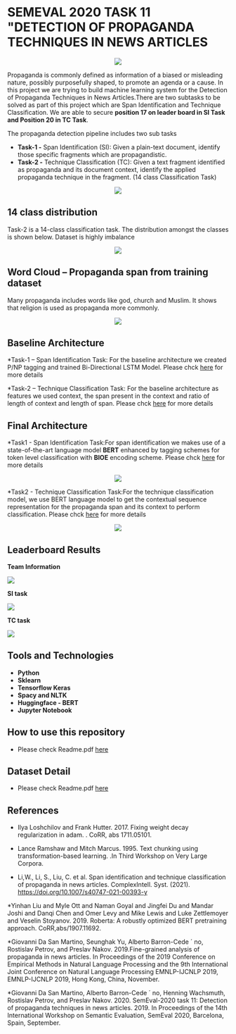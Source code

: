 # **SEMEVAL 2020 TASK 11 "DETECTION OF PROPAGANDA TECHNIQUES IN NEWS ARTICLES**

<p align="center">
<img src="https://github.com/AkashSDE/PropagandaDetectionNLP/blob/8118c828119f881261f4d6387b81c869158ae7a8/images/Capture4.JPG">
</p>

Propaganda is commonly defined as information of a biased or misleading nature, possibly purposefully shaped, to promote an agenda or a cause. In this project we are trying to build machine learning system for the Detection of Propaganda Techniques in News Articles.There are two subtasks to be solved as part of this project which are Span Identification and Technique Classification. We are able to secure **position 17 on leader board in SI Task and Position 20 in TC Task**.

The propaganda detection pipeline includes two sub tasks
* **Task-1 -** Span Identification (SI): Given a plain-text document, identify those specific fragments which are propagandistic. 
* **Task-2 -** Technique Classification (TC): Given a text fragment identified as propaganda and its document context, identify the applied propaganda technique in the fragment. (14 class Classification Task)

<p align="center">
<img src="https://github.com/AkashSDE/PropagandaDetectionNLP/blob/8118c828119f881261f4d6387b81c869158ae7a8/images/Capture3.JPG">
</p>

## 14 class distribution
Task-2 is a 14-class classification task. The distribution amongst the classes is shown below. Dataset is highly imbalance
<p align="center">
<img src="https://github.com/AkashSDE/PropagandaDetectionNLP/blob/8118c828119f881261f4d6387b81c869158ae7a8/images/Capture2.JPG">
</p>


## Word Cloud – Propaganda span from training dataset 
Many propaganda includes words like god, church and Muslim. It shows that religion is used as propaganda more commonly.

<p align="center">
<img src="https://github.com/AkashSDE/PropagandaDetectionNLP/blob/8118c828119f881261f4d6387b81c869158ae7a8/images/Capture1.JPG">
</p>


## Baseline Architecture
*Task-1 – Span Identification Task: For the baseline architecture we created P/NP tagging and trained Bi-Directional LSTM Model.
Please chck [here](https://github.com/AkashSDE/PropagandaDetectionNLP/blob/8118c828119f881261f4d6387b81c869158ae7a8/Baseline_Architecture/Baseline%20Architecture.pdf) for more details

*Task-2 – Technique Classification Task: For the baseline architecture as features we used context, the span present in the context and ratio of length of context and length of span.
Please chck [here](https://github.com/AkashSDE/PropagandaDetectionNLP/blob/8118c828119f881261f4d6387b81c869158ae7a8/Baseline_Architecture/Baseline%20Architecture.pdf) for more details

## Final Architecture
*Task1 - Span Identification Task:For span identification we makes use of a state-of-the-art language model **BERT** enhanced by tagging schemes for token level classification with **BIOE** encoding scheme.
Please chck [here](https://github.com/AkashSDE/PropagandaDetectionNLP/blob/8118c828119f881261f4d6387b81c869158ae7a8/Final_Architecture/Final_Report.pdf) for more details

<p align="center">
<img src="https://github.com/AkashSDE/PropagandaDetectionNLP/blob/8118c828119f881261f4d6387b81c869158ae7a8/images/Picture1.jpg">
</p>

*Task2 - Technique Classification Task:For the technique classification model, we use BERT language model to get the contextual sequence representation for the propaganda span and its context to perform classification.
Please chck [here](https://github.com/AkashSDE/PropagandaDetectionNLP/blob/8118c828119f881261f4d6387b81c869158ae7a8/Final_Architecture/Final_Report.pdf) for more details

<p align="center">
<img src="https://github.com/AkashSDE/PropagandaDetectionNLP/blob/8118c828119f881261f4d6387b81c869158ae7a8/images/Picture2.jpg">
</p>


## Leaderboard Results

**Team Information**
<p align="left">
<img src="https://github.com/AkashSDE/PropagandaDetectionNLP/blob/8118c828119f881261f4d6387b81c869158ae7a8/images/Capture5.JPG">
</p>

**SI task**
<p align="left">
<img src="https://github.com/AkashSDE/PropagandaDetectionNLP/blob/8118c828119f881261f4d6387b81c869158ae7a8/images/Capture8.JPG">
</p>

**TC task**
<p align="left">
<img src="https://github.com/AkashSDE/PropagandaDetectionNLP/blob/8118c828119f881261f4d6387b81c869158ae7a8/images/Capture9.JPG">
</p>


## Tools and Technologies
* **Python**
* **Sklearn**
* **Tensorflow Keras**
* **Spacy and NLTK** 
* **Huggingface - BERT**
* **Jupyter Notebook**

## How to use this repository
* Please check Readme.pdf [here](https://github.com/AkashSDE/PropagandaDetectionNLP/blob/8118c828119f881261f4d6387b81c869158ae7a8/codebase/README.md)

## Dataset Detail
* Please check Readme.pdf [here](https://github.com/AkashSDE/PropagandaDetectionNLP/blob/8118c828119f881261f4d6387b81c869158ae7a8/Dataset/README.md)

## References
* Ilya Loshchilov and Frank Hutter. 2017. Fixing weight decay regularization in adam. . CoRR, abs 1711.05101.

* Lance Ramshaw and Mitch Marcus. 1995. Text chunking using transformation-based learning. .In Third Workshop on Very Large Corpora.

* Li,W., Li, S., Liu, C. et al. Span identification and technique classification of propaganda in news articles. ComplexIntell. Syst. (2021). https://doi.org/10.1007/s40747-021-00393-y

*Yinhan Liu and Myle Ott and Naman Goyal and Jingfei Du and Mandar Joshi and Danqi Chen and Omer Levy and Mike Lewis and Luke Zettlemoyer and Veselin Stoyanov. 2019. Roberta: A robustly optimized BERT pretraining approach. CoRR,abs/1907.11692.

*Giovanni Da San Martino, Seunghak Yu, Alberto Barron-Cede ´ no, Rostislav Petrov, and Preslav Nakov. 2019.Fine-grained analysis of propaganda in news articles. In Proceedings of the 2019 Conference on Empirical Methods in Natural Language Processing and the 9th International Joint Conference on Natural Language Processing EMNLP-IJCNLP 2019, EMNLP-IJCNLP 2019, Hong Kong, China, November.

*Giovanni Da San Martino, Alberto Barron-Cede ´ no, Henning Wachsmuth, Rostislav Petrov, and Preslav Nakov. 2020. SemEval-2020 task 11: Detection of propaganda techniques in news articles. 2019. In Proceedings of the 14th International Workshop on Semantic Evaluation, SemEval 2020, Barcelona, Spain, September.
